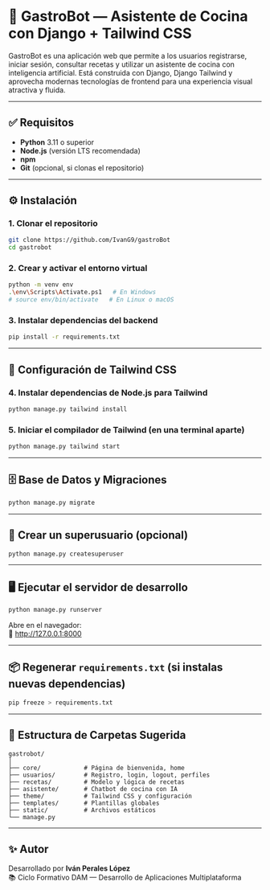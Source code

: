# 🍳 GastroBot — Asistente de Cocina con Django + Tailwind CSS

GastroBot es una aplicación web que permite a los usuarios registrarse, iniciar sesión, consultar recetas y utilizar un asistente de cocina con inteligencia artificial. Está construida con Django, Django Tailwind y aprovecha modernas tecnologías de frontend para una experiencia visual atractiva y fluida.

---

## ✅ Requisitos

- **Python** 3.11 o superior  
- **Node.js** (versión LTS recomendada)  
- **npm**  
- **Git** (opcional, si clonas el repositorio)

---

## ⚙️ Instalación

### 1. Clonar el repositorio

```bash
git clone https://github.com/IvanG9/gastroBot
cd gastrobot
```

### 2. Crear y activar el entorno virtual

```bash
python -m venv env
.\env\Scripts\Activate.ps1   # En Windows
# source env/bin/activate   # En Linux o macOS
```

### 3. Instalar dependencias del backend

```bash
pip install -r requirements.txt
```

---

## 🎨 Configuración de Tailwind CSS

### 4. Instalar dependencias de Node.js para Tailwind

```bash
python manage.py tailwind install
```

### 5. Iniciar el compilador de Tailwind (en una terminal aparte)

```bash
python manage.py tailwind start
```

---

## 🗄️ Base de Datos y Migraciones

```bash
python manage.py migrate
```

---

## 👤 Crear un superusuario (opcional)

```bash
python manage.py createsuperuser
```

---

## 🖥️ Ejecutar el servidor de desarrollo

```bash
python manage.py runserver
```

Abre en el navegador:  
📍 http://127.0.0.1:8000

---

## 📦 Regenerar `requirements.txt` (si instalas nuevas dependencias)

```bash
pip freeze > requirements.txt
```

---

## 📁 Estructura de Carpetas Sugerida

```
gastrobot/
│
├── core/            # Página de bienvenida, home
├── usuarios/        # Registro, login, logout, perfiles
├── recetas/         # Modelo y lógica de recetas
├── asistente/       # Chatbot de cocina con IA
├── theme/           # Tailwind CSS y configuración
├── templates/       # Plantillas globales
├── static/          # Archivos estáticos
└── manage.py
```

---

## ✨ Autor

Desarrollado por **Iván Perales López**  
📚 Ciclo Formativo DAM — Desarrollo de Aplicaciones Multiplataforma
